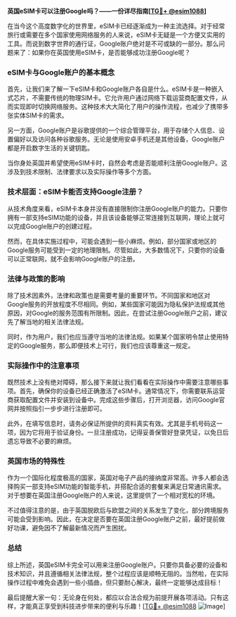 **英国eSIM卡可以注册Google吗？——一份详尽指南[[TG💪+ @esim1088](https://t.me/s/esim1088)]**

在当今这个高度数字化的世界里，eSIM卡已经逐渐成为一种主流选择。对于经常旅行或需要在多个国家使用网络服务的人来说，eSIM卡无疑是一个方便又实用的工具。而说到数字世界的通行证，Google账户绝对是不可或缺的一部分。那么问题来了：如果你在英国使用eSIM卡，是否能够成功注册Google呢？

### eSIM卡与Google账户的基本概念

首先，让我们来了解一下eSIM卡和Google账户各自是什么。eSIM卡是一种嵌入式芯片，不需要传统的物理SIM卡。它允许用户通过网络下载运营商配置文件，从而实现即时切换网络服务。这种技术大大简化了用户的操作流程，也减少了携带多张实体SIM卡的需求。

另一方面，Google账户是谷歌提供的一个综合管理平台，用于存储个人信息、设置偏好以及访问各种谷歌服务。无论是使用安卓手机还是其他设备，Google账户都是开启数字生活的关键钥匙。

当你身处英国并希望使用eSIM卡时，自然会考虑是否能顺利注册Google账户。这涉及到技术限制、法律要求以及实际操作等多个方面。

### 技术层面：eSIM卡能否支持Google注册？

从技术角度来看，eSIM卡本身并没有直接限制你注册Google账户的能力。只要你拥有一部支持eSIM功能的设备，并且该设备能够正常连接到互联网，理论上就可以完成Google账户的创建过程。

然而，在具体实施过程中，可能会遇到一些小麻烦。例如，部分国家或地区的Google服务可能受到一定的地理限制。尽管如此，大多数情况下，只要你的设备可以正常联网，就不会影响Google账户的注册。

### 法律与政策的影响

除了技术因素外，法律和政策也是需要考量的重要环节。不同国家和地区对Google服务的开放程度不尽相同。例如，某些国家可能因为隐私保护法规或其他原因，对Google的服务范围有所限制。因此，在尝试注册Google账户之前，建议先了解当地的相关法律法规。

同时，作为用户，我们也应当遵守当地的法律法规。如果某个国家明令禁止使用特定的Google服务，那么即便技术上可行，我们也应该尊重这一规定。

### 实际操作中的注意事项

既然技术上没有绝对障碍，那么接下来就让我们看看在实际操作中需要注意哪些事项。首先，确保你的设备已经正确激活了eSIM卡。通常情况下，你需要联系运营商获取配置文件并安装到设备中。完成这些步骤后，打开浏览器，访问Google官网并按照指引一步步进行注册即可。

此外，在填写信息时，请务必保证所提供的资料真实有效。尤其是手机号码这一项，因为它将用于验证身份。一旦注册成功，记得妥善保管好登录凭证，以免日后遗忘导致不必要的麻烦。

### 英国市场的特殊性

作为一个国际化程度极高的国家，英国对电子产品的接纳度非常高。许多人都会选择购买一部支持eSIM功能的智能手机，并搭配合适的套餐来满足日常通讯需求。对于想要在英国注册Google账户的人来说，这里提供了一个相对宽松的环境。

不过值得注意的是，由于英国脱欧后与欧盟之间的关系发生了变化，部分跨境服务可能会受到影响。因此，在决定是否要在英国注册Google账户之前，最好提前做好功课，避免因不了解最新情况而产生困扰。

### 总结

综上所述，英国eSIM卡完全可以用来注册Google账户。只要你具备必要的设备和技术知识，并且遵循相关法律法规，整个过程应该是顺畅无阻的。当然啦，在实际操作过程中难免会遇到一些小插曲，但只要耐心解决，最终一定能够达成目标！

最后提醒大家一句：无论身在何处，都应以合法合规为前提开展各项活动。只有这样，才能真正享受到科技进步带来的便利与乐趣！[[TG💪+ @esim1088](https://t.me/s/esim1088) ![Image](https://i.postimg.cc/4NQfJmqS/Snipaste-2025-05-13-00-14-12.png)]